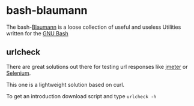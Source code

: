 bash-blaumann
=============

The bash-[Blaumann](http://en.wikipedia.org/wiki/Workwear) is a loose collection of useful and useless Utilities written for the [GNU Bash](http://www.gnu.org/software/bash/bash.html)

urlcheck
--------

There are great solutions out there for testing url responses like [jmeter](http://jmeter.apache.org/) or [Selenium](http://seleniumhq.org). 

This one is a lightweight solution based on curl.

To get an introduction download script and type `urlcheck -h`
